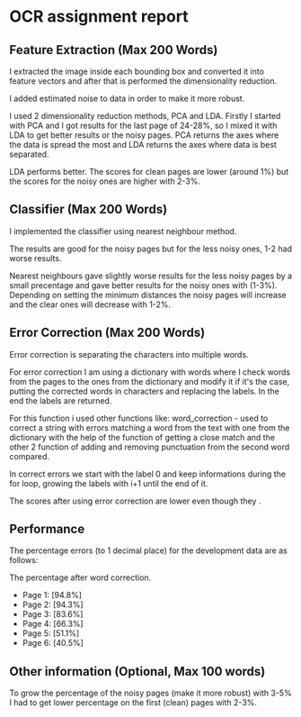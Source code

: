 # OCR assignment report

## Feature Extraction (Max 200 Words)

I extracted the image inside each bounding box and converted it into feature vectors and after that is performed the dimensionality reduction.

I added estimated noise to data in order to make it more robust.

I used 2 dimensionality reduction methods, PCA and LDA.
Firstly I started with PCA and I got results for the last page of 24-28%, so I mixed it with LDA to get better results or the noisy pages.
PCA returns the axes where the data is spread the most and LDA returns the axes where data is best separated.

LDA performs better. The scores for clean pages are lower (around 1%) but the scores for the noisy ones are higher with 2-3%.

## Classifier (Max 200 Words)

I implemented the classifier using nearest neighbour method.

The results are good for the noisy pages but for the less noisy ones, 1-2 had worse results.

Nearest neighbours gave slightly worse results for the less noisy pages by a small precentage and gave better results for the noisy ones with (1-3%).
Depending on setting the minimum distances the noisy pages will increase and the clear ones will decrease with 1-2%.

## Error Correction (Max 200 Words)

Error correction is separating the characters into multiple words.

For error correction I am using a dictionary with words where I check words from the pages to the ones from the dictionary and modify it if it's the case, putting the corrected words in characters and replacing the labels. In the end the labels are returned.

For this function i used other functions like: word_correction - used to correct a string with errors matching a word from the text with one from the dictionary with the help of the function of getting a close match and the other 2 function of adding and removing punctuation from the second word compared.

In correct errors we start with the label 0 and keep informations during the for loop, growing the labels with i+1 until the end of it.

The scores after using error correction are lower even though they .

## Performance

The percentage errors (to 1 decimal place) for the development data are
as follows:

The percentage after word correction.

- Page 1: [94.8%]
- Page 2: [94.3%]
- Page 3: [83.6%]
- Page 4: [66.3%]
- Page 5: [51.1%]
- Page 6: [40.5%]

## Other information (Optional, Max 100 words)

To grow the percentage of the noisy pages (make it more robust) with 3-5% I had to get lower percentage on the first (clean) pages with 2-3%.